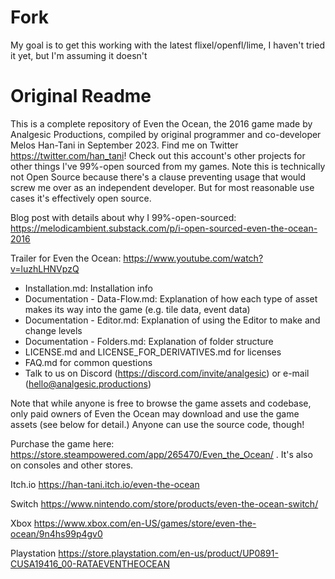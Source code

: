 # Fork
My goal is to get this working with the latest flixel/openfl/lime, I haven't tried it yet, but I'm assuming it doesn't

# Original Readme

This is a complete repository of Even the Ocean, the 2016 game made by Analgesic Productions, compiled by original programmer and co-developer Melos Han-Tani in September 2023. Find me on Twitter https://twitter.com/han_tani! Check out this account's other projects for other things I've 99%-open sourced from my games. Note this is technically not Open Source because there's a clause preventing usage that would screw me over as an independent developer. But for most reasonable use cases it's effectively open source.

Blog post with details about why I 99%-open-sourced: https://melodicambient.substack.com/p/i-open-sourced-even-the-ocean-2016

Trailer for Even the Ocean: https://www.youtube.com/watch?v=luzhLHNVpzQ

- Installation.md: Installation info
- Documentation - Data-Flow.md: Explanation of how each type of asset makes its way into the game (e.g. tile data, event data)
- Documentation - Editor.md: Explanation of using the Editor to make and change levels 
- Documentation - Folders.md: Explanation of folder structure
- LICENSE.md and LICENSE_FOR_DERIVATIVES.md for licenses
- FAQ.md for common questions
- Talk to us on Discord (https://discord.com/invite/analgesic) or e-mail (hello@analgesic.productions)

Note that while anyone is free to browse the game assets and codebase, only paid owners of Even the Ocean may download and use the game assets (see below for detail.) Anyone can use the source code, though!

Purchase the game here: https://store.steampowered.com/app/265470/Even_the_Ocean/ . It's also on consoles and other stores.

Itch.io https://han-tani.itch.io/even-the-ocean

Switch https://www.nintendo.com/store/products/even-the-ocean-switch/

Xbox https://www.xbox.com/en-US/games/store/even-the-ocean/9n4hs99p4gv0

Playstation https://store.playstation.com/en-us/product/UP0891-CUSA19416_00-RATAEVENTHEOCEAN
